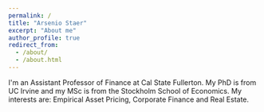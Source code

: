 ```yaml
---
permalink: /
title: "Arsenio Staer"
excerpt: "About me"
author_profile: true
redirect_from: 
  - /about/
  - /about.html
---
```


I'm an Assistant Professor of Finance at Cal State Fullerton. My PhD is from UC Irvine and my MSc is from the Stockholm School of Economics. My interests are: Empirical Asset Pricing, Corporate Finance and Real Estate.




